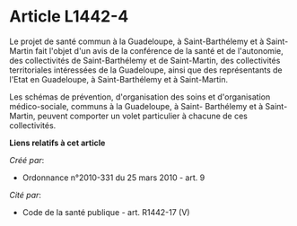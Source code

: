 # Article L1442-4

Le projet de santé commun à la Guadeloupe, à Saint-Barthélemy et à Saint-Martin fait l'objet d'un avis de la conférence de la
santé et de l'autonomie, des collectivités de Saint-Barthélemy et de Saint-Martin, des collectivités territoriales
intéressées de la Guadeloupe, ainsi que des représentants de l'Etat en Guadeloupe, à Saint-Barthélemy et à Saint-Martin. 

Les schémas de prévention, d'organisation des soins et d'organisation médico-sociale, communs à la Guadeloupe, à Saint-
Barthélemy et à Saint-Martin, peuvent comporter un volet particulier à chacune de ces collectivités.

**Liens relatifs à cet article**

_Créé par_:

  - Ordonnance n°2010-331 du 25 mars 2010 - art. 9

_Cité par_:

  - Code de la santé publique - art. R1442-17 (V)
